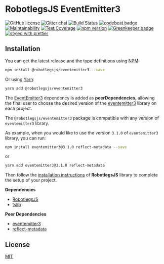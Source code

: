 # RobotlegsJS EventEmitter3

[![GitHub license](https://img.shields.io/badge/license-MIT-green.svg)](https://github.com/RobotlegsJS/RobotlegsJS-EventEmitter3/blob/master/LICENSE)
[![Gitter chat](https://badges.gitter.im/RobotlegsJS/RobotlegsJS.svg)](https://gitter.im/RobotlegsJS/RobotlegsJS)
[![Build Status](https://travis-ci.org/RobotlegsJS/RobotlegsJS-EventEmitter3.svg?branch=master)](https://travis-ci.org/RobotlegsJS/RobotlegsJS-EventEmitter3)
[![codebeat badge](https://codebeat.co/badges/d5162c9e-5040-4bf1-a756-77612acfdb1f)](https://codebeat.co/projects/github-com-robotlegsjs-robotlegsjs-eventemitter3-master)
[![Maintainability](https://api.codeclimate.com/v1/badges/c8ef7ccb9caade45214c/maintainability)](https://codeclimate.com/github/RobotlegsJS/RobotlegsJS-EventEmitter3/maintainability)
[![Test Coverage](https://api.codeclimate.com/v1/badges/c8ef7ccb9caade45214c/test_coverage)](https://codeclimate.com/github/RobotlegsJS/RobotlegsJS-EventEmitter3/test_coverage)
[![npm version](https://badge.fury.io/js/%40robotlegsjs%2Feventemitter3.svg)](https://badge.fury.io/js/%40robotlegsjs%2Feventemitter3)
[![Greenkeeper badge](https://badges.greenkeeper.io/RobotlegsJS/RobotlegsJS-EventEmitter3.svg)](https://greenkeeper.io/)
[![styled with prettier](https://img.shields.io/badge/styled_with-prettier-ff69b4.svg)](https://github.com/prettier/prettier)

## Installation

You can get the latest release and the type definitions using [NPM](https://www.npmjs.com/):

```bash
npm install @robotlegsjs/eventemitter3 --save
```

Or using [Yarn](https://yarnpkg.com/en/):

```bash
yarn add @robotlegsjs/eventemitter3
````

The [EventEmitter3](https://github.com/primus/eventemitter3) dependency is added as **peerDependencies**,
allowing the final user to choose the desired version of the [eventemitter3](https://www.npmjs.com/package/eventemitter3) library on each project.

The `@robotlegsjs/eventemitter3` package is compatible with any version of `eventemitter3` library.

As example, when you would like to use the version `3.1.0` of `eventemitter3` library, you can run:

```bash
npm install eventemitter3@3.1.0 reflect-metadata --save
```

or

```bash
yarn add eventemitter3@3.1.0 reflect-metadata
```

Then follow the [installation instructions](https://github.com/RobotlegsJS/RobotlegsJS/blob/master/README.md#installation) of **RobotlegsJS** library to complete the setup of your project.

**Dependencies**

+ [RobotlegsJS](https://github.com/RobotlegsJS/RobotlegsJS)
+ [tslib](https://github.com/Microsoft/tslib)

**Peer Dependencies**

+ [eventemitter3](https://github.com/primus/eventemitter3)
+ [reflect-metadata](https://github.com/rbuckton/reflect-metadata)

## License

[MIT](LICENSE)
